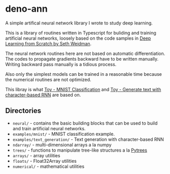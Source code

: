 # deno-ann
A simple artifical neural network library I wrote to study deep learning.

This is a library of routines written in Typescript for buliding and training artificial neural networks, loosely based on the code samples in [Deep Learning from Scratch by Seth Weidman](https://learning.oreilly.com/library/view/deep-learning-from/9781492041405/).

The neural network routines here are not based on automatic differentiation. The codes to propagate gradients backward have to be written manually. Writing backward pass manually is a tidious process.

Also only the simplest models can be trained in a reasonable time because the numerical routines are not optimized.

This libray is what [Toy - MNIST Classification](https://jaeyoung.se/toys/mnist) and [Toy - Generate text with character-based RNN](https://jaeyoung.se/toys/rnn) are based on.

## Directories

* `neural/` - contains the basic building blocks that can be used to build and train artificial neural networks.
* `examples/mnist/` - MNIST classification example.
* `examples/text_generation/` - Text generation with character-based RNN
* `ndarray/` - multi-dimensional arrays a la numpy
* `trees/` - functions to manipulate tree-like structures a la [Pytrees](https://jax.readthedocs.io/en/latest/pytrees.html)
* `arrays/` - array utilities
* `floats/` - Float32Array utilities
* `numerical/` - mathematical utilities

